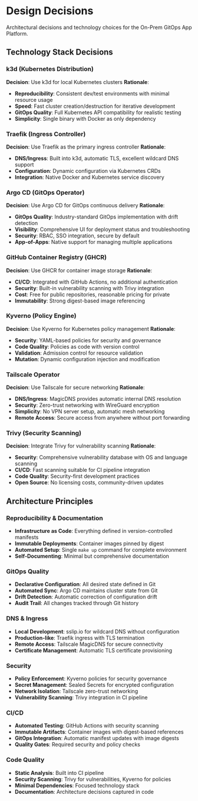 # Design Decisions

Architectural decisions and technology choices for the On-Prem GitOps App Platform.

## Technology Stack Decisions

### k3d (Kubernetes Distribution)
**Decision**: Use k3d for local Kubernetes clusters
**Rationale**:
- **Reproducibility**: Consistent dev/test environments with minimal resource usage
- **Speed**: Fast cluster creation/destruction for iterative development
- **GitOps Quality**: Full Kubernetes API compatibility for realistic testing
- **Simplicity**: Single binary with Docker as only dependency

### Traefik (Ingress Controller)
**Decision**: Use Traefik as the primary ingress controller
**Rationale**:
- **DNS/Ingress**: Built into k3d, automatic TLS, excellent wildcard DNS support
- **Configuration**: Dynamic configuration via Kubernetes CRDs
- **Integration**: Native Docker and Kubernetes service discovery

### Argo CD (GitOps Operator)
**Decision**: Use Argo CD for GitOps continuous delivery
**Rationale**:
- **GitOps Quality**: Industry-standard GitOps implementation with drift detection
- **Visibility**: Comprehensive UI for deployment status and troubleshooting
- **Security**: RBAC, SSO integration, secure by default
- **App-of-Apps**: Native support for managing multiple applications

### GitHub Container Registry (GHCR)
**Decision**: Use GHCR for container image storage
**Rationale**:
- **CI/CD**: Integrated with GitHub Actions, no additional authentication
- **Security**: Built-in vulnerability scanning with Trivy integration
- **Cost**: Free for public repositories, reasonable pricing for private
- **Immutability**: Strong digest-based image referencing

### Kyverno (Policy Engine)
**Decision**: Use Kyverno for Kubernetes policy management
**Rationale**:
- **Security**: YAML-based policies for security and governance
- **Code Quality**: Policies as code with version control
- **Validation**: Admission control for resource validation
- **Mutation**: Dynamic configuration injection and modification

### Tailscale Operator
**Decision**: Use Tailscale for secure networking
**Rationale**:
- **DNS/Ingress**: MagicDNS provides automatic internal DNS resolution
- **Security**: Zero-trust networking with WireGuard encryption
- **Simplicity**: No VPN server setup, automatic mesh networking
- **Remote Access**: Secure access from anywhere without port forwarding

### Trivy (Security Scanning)
**Decision**: Integrate Trivy for vulnerability scanning
**Rationale**:
- **Security**: Comprehensive vulnerability database with OS and language scanning
- **CI/CD**: Fast scanning suitable for CI pipeline integration
- **Code Quality**: Security-first development practices
- **Open Source**: No licensing costs, community-driven updates

## Architecture Principles

### Reproducibility & Documentation
- **Infrastructure as Code**: Everything defined in version-controlled manifests
- **Immutable Deployments**: Container images pinned by digest
- **Automated Setup**: Single `make up` command for complete environment
- **Self-Documenting**: Minimal but comprehensive documentation

### GitOps Quality
- **Declarative Configuration**: All desired state defined in Git
- **Automated Sync**: Argo CD maintains cluster state from Git
- **Drift Detection**: Automatic correction of configuration drift
- **Audit Trail**: All changes tracked through Git history

### DNS & Ingress
- **Local Development**: sslip.io for wildcard DNS without configuration
- **Production-like**: Traefik ingress with TLS termination
- **Remote Access**: Tailscale MagicDNS for secure connectivity
- **Certificate Management**: Automatic TLS certificate provisioning

### Security
- **Policy Enforcement**: Kyverno policies for security governance
- **Secret Management**: Sealed Secrets for encrypted configuration
- **Network Isolation**: Tailscale zero-trust networking
- **Vulnerability Scanning**: Trivy integration in CI pipeline

### CI/CD
- **Automated Testing**: GitHub Actions with security scanning
- **Immutable Artifacts**: Container images with digest-based references
- **GitOps Integration**: Automatic manifest updates with image digests
- **Quality Gates**: Required security and policy checks

### Code Quality
- **Static Analysis**: Built into CI pipeline
- **Security Scanning**: Trivy for vulnerabilities, Kyverno for policies
- **Minimal Dependencies**: Focused technology stack
- **Documentation**: Architecture decisions captured in code